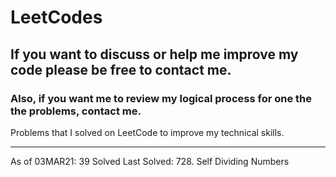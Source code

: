 # LeetCodes
## If you want to discuss or help me improve my code please be free to contact me.
### Also, if you want me to review my logical process for one the the problems, contact me.

Problems that I solved on LeetCode to improve my technical skills.
<hr>
As of 03MAR21: 39 Solved  
  Last Solved: 728. Self Dividing Numbers
